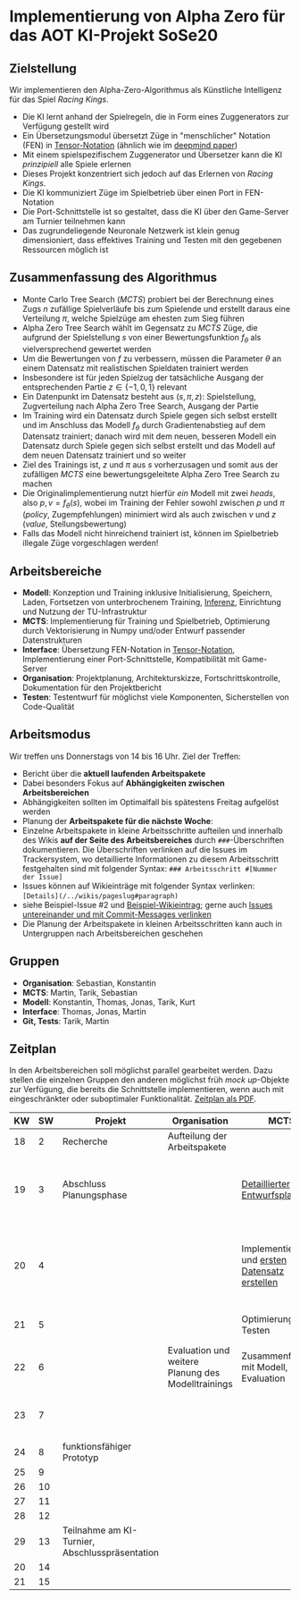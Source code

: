 # Implementierung von Alpha Zero für das AOT KI-Projekt SoSe20

## Zielstellung

Wir implementieren den Alpha-Zero-Algorithmus als Künstliche Intelligenz für das Spiel _Racing Kings_.
* Die KI lernt anhand der Spielregeln, die in Form eines Zuggenerators zur Verfügung gestellt wird
* Ein Übersetzungsmodul übersetzt Züge in "menschlicher" Notation (FEN) in [Tensor-Notation](glossary#tensor-notation) (ähnlich wie im [deepmind paper](https://arxiv.org/pdf/1712.01815.pdf))
* Mit einem spielspezifischem Zuggenerator und Übersetzer kann die KI _prinzipiell_ alle Spiele erlernen
* Dieses Projekt konzentriert sich jedoch auf das Erlernen von _Racing Kings_.
* Die KI kommuniziert Züge im Spielbetrieb über einen Port in FEN-Notation
* Die Port-Schnittstelle ist so gestaltet, dass die KI über den Game-Server am Turnier teilnehmen kann
* Das zugrundeliegende Neuronale Netzwerk ist klein genug dimensioniert, dass effektives Training und Testen mit den gegebenen Ressourcen möglich ist

## Zusammenfassung des Algorithmus

* Monte Carlo Tree Search (_MCTS_) probiert bei der Berechnung eines Zugs $`n`$ zufällige Spielverläufe bis zum Spielende und erstellt daraus eine Verteilung $`\pi`$, welche Spielzüge am ehesten zum Sieg führen
* Alpha Zero Tree Search wählt im Gegensatz zu _MCTS_ Züge, die aufgrund der Spielstellung $`s`$ von einer Bewertungsfunktion $`f_\theta`$ als vielversprechend gewertet werden
* Um die Bewertungen von $`f`$ zu verbessern, müssen die Parameter $`\theta`$ an einem Datensatz mit realistischen Spieldaten trainiert werden
* Insbesondere ist für jeden Spielzug der tatsächliche Ausgang der entsprechenden Partie $`z \in \{-1, 0, 1\}`$ relevant
* Ein Datenpunkt im Datensatz besteht aus $`(s, \pi, z)`$: Spielstellung, Zugverteilung nach Alpha Zero Tree Search, Ausgang der Partie
* Im Training wird ein Datensatz durch Spiele gegen sich selbst erstellt und im Anschluss das Modell $`f_\theta`$ durch Gradientenabstieg auf dem Datensatz trainiert; danach wird mit dem neuen, besseren Modell ein Datensatz durch Spiele gegen sich selbst erstellt und das Modell auf dem neuen Datensatz trainiert und so weiter
* Ziel des Trainings ist, $`z`$ und $`\pi`$ aus $`s`$ vorherzusagen und somit aus der zufälligen _MCTS_ eine bewertungsgeleitete Alpha Zero Tree Search zu machen
* Die Originalimplementierung nutzt hierfür _ein_ Modell mit zwei _heads_, also $`p, v = f_\theta (s)`$, wobei im Training der Fehler sowohl zwischen $`p`$ und $`\pi`$ (_policy_, Zugempfehlungen) minimiert wird als auch zwischen $`v`$ und $`z`$ (_value_, Stellungsbewertung)
* Falls das Modell nicht hinreichend trainiert ist, können im Spielbetrieb illegale Züge vorgeschlagen werden!

## Arbeitsbereiche

* **Modell**: Konzeption und Training inklusive Initialisierung, Speichern, Laden, Fortsetzen von unterbrochenem Training, [Inferenz](glossary#inferenz), Einrichtung und Nutzung der TU-Infrastruktur
* **MCTS**: Implementierung für Training und Spielbetrieb, Optimierung durch Vektorisierung in Numpy und/oder Entwurf passender Datenstrukturen
* **Interface**: Übersetzung FEN-Notation in [Tensor-Notation](glossary#tensor-notation), Implementierung einer Port-Schnittstelle, Kompatibilität mit Game-Server
* **Organisation**: Projektplanung, Architekturskizze, Fortschrittskontrolle, Dokumentation für den Projektbericht
* **Testen**: Testentwurf für möglichst viele Komponenten, Sicherstellen von Code-Qualität

## Arbeitsmodus

Wir treffen uns Donnerstags von 14 bis 16 Uhr. Ziel der Treffen:
* Bericht über die **aktuell laufenden Arbeitspakete**
* Dabei besonders Fokus auf **Abhängigkeiten zwischen Arbeitsbereichen**
* Abhängigkeiten sollten im Optimalfall bis spätestens Freitag aufgelöst werden
* Planung der **Arbeitspakete für die nächste Woche**:
* Einzelne Arbeitspakete in kleine Arbeitsschritte aufteilen und innerhalb des Wikis **auf der Seite des Arbeitsbereiches** durch `###`-Überschriften dokumentieren. Die Überschriften verlinken auf die Issues im Trackersystem, wo detaillierte Informationen zu diesem Arbeitsschritt festgehalten sind mit folgender Syntax: `### Arbeitsschritt #[Nummer der Issue]`
* Issues können auf Wikieinträge mit folgender Syntax verlinken: `[Details](/../wikis/pageslug#paragraph)`
* siehe Beispiel-Issue #2 und [Beispiel-Wikieintrag](interface#ein-arbeitsschritt); gerne auch [Issues untereinander und mit Commit-Messages verlinken](https://docs.gitlab.com/ee/user/project/issues/crosslinking_issues.html)
* Die Planung der Arbeitspakete in kleinen Arbeitsschritten kann auch in Untergruppen nach Arbeitsbereichen geschehen

## Gruppen
* **Organisation**: Sebastian, Konstantin
* **MCTS**: Martin, Tarik, Sebastian
* **Modell**: Konstantin, Thomas, Jonas, Tarik, Kurt
* **Interface**: Thomas, Jonas, Martin
* **Git, Tests**: Tarik, Martin


## Zeitplan
In den Arbeitsbereichen soll möglichst parallel gearbeitet werden. Dazu stellen die einzelnen Gruppen den anderen möglichst früh _mock up_-Objekte zur Verfügung, die bereits die Schnittstelle implementieren, wenn auch mit eingeschränkter oder suboptimaler Funktionalität. [Zeitplan als PDF](report/projektplan.pdf).





KW | SW | Projekt | Organisation | MCTS | Modell | Interface | Testen
--- | --- | --- | --- | --- | --- | --- | --- 
18 |  2 | Recherche | Aufteilung der Arbeitspakete | | [Recherche](modell#material) | | 
19 |  3 | Abschluss Planungsphase | | [Detaillierter Entwurfsplan](mcts#detaillierter-entwurfsplan) | [Architekturentwurf](modell#architekturentwurf), [Zugrepräsentation (Tensor-Notation)](modell#zugrepräsentation) und [Entwicklungsstrategie (wie testen?)](modell#entwicklungsstrategie) | [Zuggenerator implementieren](interface#zuggenerator) | Tests für Zuggenerator anhand Sequenzdiagramme entwerfen
20 |  4 | |  | Implementierung und [ersten Datensatz erstellen](mcts#ersten-datensatz-erstellen) | [Infrastruktur (load, configure) implementieren](modell#infrastruktur) und [auf erstem Datensatz trainieren](modell#erstes-training) | [Übersetzer FEN-Tensor-Notation implementieren](interface#Übersetzer), [Funktion für Spielbetrieb implementieren](interface#spielbetrieb) | MCTS-Tests anhand Entwurf schreiben, Übersetzer-Tests anhand Sequenzdiagramme schreiben
21 |  5 | | | Optimierung und Testen | Modell-Training im Lernbetrieb | [Funktion für Lernbetrieb implementieren](interface#lernbetrieb) | Modultests
22 |  6 | | Evaluation und weitere Planung des Modelltrainings | Zusammenführung mit Modell, Evaluation | Experimentelles Training: Hyperparameter variieren | ELO-Funktion implementieren | Integrationstests
23 |  7 | |  | | | [Port-Interface passend zum Game-Server implementieren](interface#port-interface) | 
24 |  8 | funktionsfähiger Prototyp | | | | | 
25 |  9 | | | | | | 
26 | 10 | | | | | | 
27 | 11 | | | | | | 
28 | 12 | | | | | | 
29 | 13 | Teilnahme am KI-Turnier, Abschlusspräsentation | | | | | 
20 | 14 | | | | | | 
21 | 15 | | | | | | 




